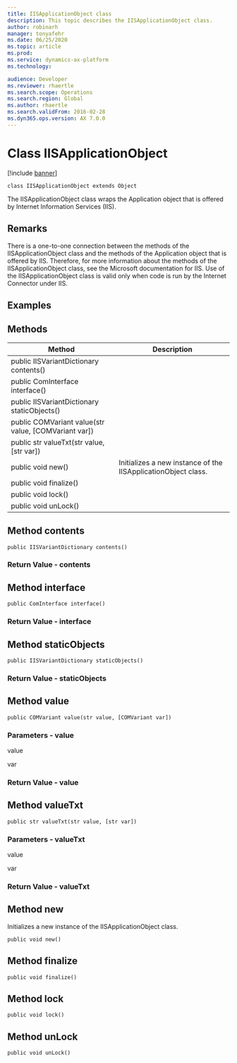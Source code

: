```yaml
---
title: IISApplicationObject class
description: This topic describes the IISApplicationObject class.
author: robinarh
manager: tonyafehr
ms.date: 06/25/2020
ms.topic: article
ms.prod: 
ms.service: dynamics-ax-platform
ms.technology: 

audience: Developer
ms.reviewer: rhaertle
ms.search.scope: Operations
ms.search.region: Global
ms.author: rhaertle
ms.search.validFrom: 2016-02-28
ms.dyn365.ops.version: AX 7.0.0
---
```


# Class IISApplicationObject

[!include [banner](../includes/banner.md)]

```xpp
class IISApplicationObject extends Object
```

The IISApplicationObject class wraps the Application object that is offered by Internet Information Services (IIS).

## Remarks

There is a one-to-one connection between the methods of the IISApplicationObject class and the methods of the Application object that is offered by IIS. Therefore, for more information about the methods of the IISApplicationObject class, see the Microsoft documentation for IIS. Use of the IISApplicationObject class is valid only when code is run by the Internet Connector under IIS.

## Examples

## Methods

| Method                                                 | Description                                                   |
|--------------------------------------------------------|---------------------------------------------------------------|
| public IISVariantDictionary contents()                 |                                                               |
| public ComInterface interface()                        |                                                               |
| public IISVariantDictionary staticObjects()            |                                                               |
| public COMVariant value(str value, \[COMVariant var\]) |                                                               |
| public str valueTxt(str value, \[str var\])            |                                                               |
| public void new()                                      | Initializes a new instance of the IISApplicationObject class. |
| public void finalize()                                 |                                                               |
| public void lock()                                     |                                                               |
| public void unLock()                                   |                                                               |

## Method contents

```xpp
public IISVariantDictionary contents()
```

### Return Value - contents

## Method interface

```xpp
public ComInterface interface()
```

### Return Value - interface

## Method staticObjects

```xpp
public IISVariantDictionary staticObjects()
```

### Return Value - staticObjects

## Method value

```xpp
public COMVariant value(str value, [COMVariant var])
```

### Parameters - value

value  

<!-- -->

var  

### Return Value - value

## Method valueTxt

```xpp
public str valueTxt(str value, [str var])
```

### Parameters - valueTxt

value  

<!-- -->

var  

### Return Value - valueTxt

## Method new

Initializes a new instance of the IISApplicationObject class.

```xpp
public void new()
```

## Method finalize

```xpp
public void finalize()
```

## Method lock

```xpp
public void lock()
```

## Method unLock

```xpp
public void unLock()
```

